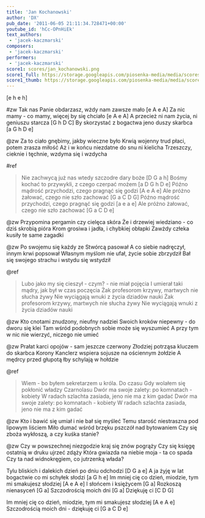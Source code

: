 ```yaml
---
title: 'Jan Kochanowski'
author: 'DX'
pub_date: '2011-06-05 21:11:34.728471+00:00'
youtube_id: 'hCc-OPnHiEk'
text_authors:
 - 'jacek-kaczmarski'
composers:
 - 'jacek-kaczmarski'
performers:
 - 'jacek-kaczmarski'
score1: scores/jan_kochanowski.png
score1_full: https://storage.googleapis.com/piosenka-media/media/scores/jan_kochanowski.png
score1_thumb: https://storage.googleapis.com/piosenka-media/media/scores/jan_kochanowski.png.180x0_q85_upscale.jpg
---
```


[e h e h]

#zw
Tak nas Panie obdarzasz, wżdy nam zawsze mało [e A e A]
Za nic mamy - co mamy, więcej by się chciało [e A e A]
A przecież ni nam życia, ni geniuszu starcza [G h D C]
By skorzystać z bogactwa jeno duszy skarbca [a G h D e]

@zw
Za to ciało gnębimy, jakby wieczne było
Krwią wojenny trud płaci, potem zrasza miłość
Aż i w końcu niezdatne do snu ni kielicha
Trzeszczy, cieknie i tęchnie, wzdyma się i wzdycha

#ref
>Nie zachwycą już nas wtedy szczodre dary boże [D G a h]
>Bośmy kochać to przywykli, z czego czerpać możem [a D G h D e]
>Późno mądrość przychodzi, czego pragnąć się godzi [A e A e]
>Ale próżno żałować, czego nie szło zachować [G a C D G]
>Późno mądrość przychodzi, czego pragnąć się godzi [a e a e]
>Ale próżno żałować, czego nie szło zachować [G a C D e]

@zw
Przypomina pergamin czy cielęca skóra
Że i drzewiej wiedziano - co dziś skrobią pióra
Krom grosiwa i jadła, i chybkiej obłapki
Zawżdy człeka kusiły te same zagadki

@zw
Po swojemu się każdy ze Stwórcą pasował
A co siebie nadręczył, innym krwi popsował
Własnym myślom nie ufał, życie sobie zbrzydził
Bał się swojego strachu i wstydu się wstydził

@ref
>Lubo jako my się cieszył - czym? - nie miał pojęcia
>I umierał taki mądry, jak był w czas poczęcia
>Żak profesorom krzywy, martwych nie słucha żywy
>Nie wyciągają wnuki z życia dziadów nauki
>Żak profesorom krzywy, martwych nie słucha żywy
>Nie wyciągają wnuki z życia dziadów nauki

@zw
Kto cnotami znudzony, nieufny nadziei
Swoich kroków niepewny - do dworu się klei
Tam wśród podobnych sobie może się wyszumieć
A przy tym w nic nie wierzyć, niczego nie umieć

@zw
Prałat karci opojów - sam jeszcze czerwony
Złodziej potrząsa kluczem do skarbca Korony
Kanclerz wspiera sojusze na ościennym żołdzie
A mędrcy przed głupotą łby schylają w hołdzie

@ref
>Wiem - bo byłem sekretarzem u króla. Do czasu
>Gdy wolałem się pokłonić władzy Czarnolasu
>Dwór ma swoje zalety: po komnatach - kobiety
>W radach szlachta zasiada, jeno nie ma z kim gadać
>Dwór ma swoje zalety: po komnatach - kobiety
>W radach szlachta zasiada, jeno nie ma z kim gadać

@zw
Kto i bawić się umiał i nie bał się myśleć
Temu starość niestraszna pod lipowym liściem
Miło dumać wśród brzęku pszczół nad bytowaniem
Czy się zboża wykłoszą, a czy kuśka stanie?

@zw
Czy w powszechnej niezgodzie kraj się znów pogrąży
Czy się księgę ostatnią w druku ujrzeć zdąży
Która gwiazda na niebie moja - ta co spada
Czy ta nad widnokręgiem, co jutrzenką włada?

Tylu bliskich i dalekich dzień po dniu odchodzi [D G a e]
A ja żyję w lat bogactwie co mi schyłek słodzi [a G h e]
Im mniej cię co dzień, miodzie, tym mi smakujesz słodziej [A e A e]
I słońcem i księżycem [G a]
Rozkoszą nienasyceń [G a]
Szczodrością moich dni [G a]
Dziękuję ci [C D G]

Im mniej cię co dzień, miodzie, tym mi smakujesz słodziej [A e A e]
Szczodrością moich dni - dziękuję ci [G a C D e]